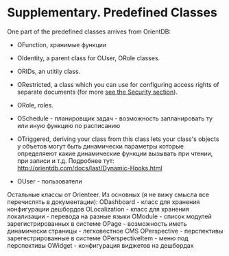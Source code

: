 # Supplementary. Predefined Classes

One part of the predefined classes arrives from OrientDB:
* OFunction, хранимые функции

* OIdentity, a parent class for OUser, ORole classes.

* ORIDs, an utitily class.

* ORestricted, a class which you can use for configuring access rights of separate documents (for more [see the Security section](https://orienteer.gitbooks.io/orienteer/content/security.html)).

* ORole, roles.

* OSchedule - планировщик задач - возможность запланировать ту или иную
функцию по расписанию

* OTriggered, deriving your class from this class lets your class's objects 
у объетов могут быть динамически параметры которые определяеют какие
динамические функции вызывать при чтении, при записи и т.д. 
Подробнее тут: http://orientdb.com/docs/last/Dynamic-Hooks.html

* OUser - пользователи

Остальные классы от Orienteer. Из основных (я не вижу смысла все
перечислять в документации):
ODashboard - класс для хранения конфигурации дешбордов
OLocalization - класс для хранения локализации - перевода на разные языки
OModule - список модулей зарегистрированных в системе
OPage - возможность иметь динамически страницы - легковестное CMS
OPerspective - перспективы зарегестрированные в системе
OPerspectiveItem - меню под перспективы
OWidget - конфигурация виджетов на дешбордах



